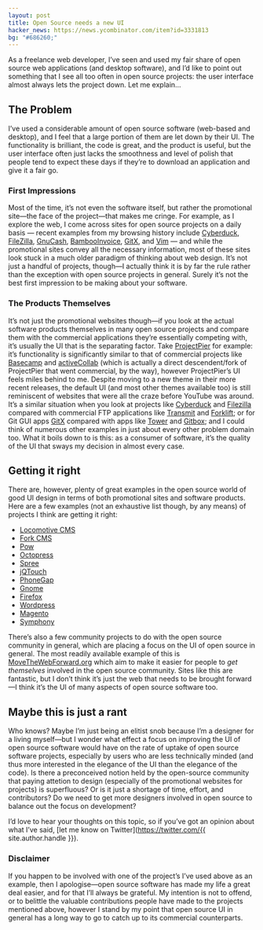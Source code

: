 ```yaml
---
layout: post
title: Open Source needs a new UI
hacker_news: https://news.ycombinator.com/item?id=3331813
bg: "#686260;"
---
```


As a freelance web developer, I’ve seen
and used my fair share of open source web applications (and desktop
software), and I’d like to point out something that I see all too often
in open source projects: the user interface almost always lets the
project down. Let me explain…

## The Problem

I’ve used a considerable amount of open source software (web-based
and desktop), and I feel that a large portion of them are let down by
their UI. The functionality is brilliant, the code is great, and the
product is useful, but the user interface often just lacks the
smoothness and level of polish that people tend to expect these days if
they’re to download an application and give it a fair go.

### First Impressions

Most of the time, it’s not even the software itself, but rather the
promotional site—the face of the project—that makes me cringe. For
example, as I explore the web, I come across sites for open source
projects on a daily basis — recent examples from my browsing history
include [Cyberduck](http://cyberduck.ch/), [FileZilla](http://filezilla-project.org/), [GnuCash](http://www.gnucash.org/), [BambooInvoice](http://bambooinvoice.org/), [GitX](http://gitx.frim.nl/), and [Vim](http://www.vim.org/)
 — and while the promotional sites convey all the necessary information,
 most of these sites look stuck in a much older paradigm of thinking
about web design. It’s not just a handful of projects, though—I actually
 think it is by far the rule rather than the exception with open source
projects in general. Surely it’s not the best first impression to be
making about your software.

### The Products Themselves

It’s not just the promotional websites though—if you look at the
actual software products themselves in many open source projects and
compare them with the commercial applications they’re essentially
competing with, it’s usually the UI that is the separating factor. Take [ProjectPier](http://www.projectpier.org/) for example: it’s functionality is significantly similar to that of commercial projects like [Basecamp](http://basecamphq.com/) and [activeCollab](http://www.activecollab.com/)
 (which is actually a direct descendent/fork of ProjectPier that went
commercial, by the way), however ProjectPier’s UI feels miles behind to
me. Despite moving to a new theme in their more recent releases, the
default UI (and most other themes available too) is still reminiscent of
 websites that were all the craze before YouTube was around. It’s a
similar situation when you look at projects like [Cyberduck](http://cyberduck.ch/) and [Filezilla](http://filezilla-project.org/) compared with commercial FTP applications like [Transmit](http://panic.com/transmit/) and [Forklift](http://www.binarynights.com/); or for Git GUI apps [GitX](http://gitx.frim.nl/) compared with apps like [Tower](http://www.git-tower.com/) and [Gitbox](http://gitboxapp.com/);
 and I could think of numerous other examples in just about every other
problem domain too. What it boils down to is this: as a consumer of
software, it’s the quality of the UI that sways my decision in almost
every case.

## Getting it right

There are, however, plenty of great examples in the open source world
 of good UI design in terms of both promotional sites and software
products. Here are a few examples (not an exhaustive list though, by any
 means) of projects I think are getting it right:

- [Locomotive CMS](http://www.locomotivecms.com/)
- [Fork CMS](http://www.fork-cms.com/)
- [Pow](http://pow.cx/)
- [Octopress](http://octopress.org/)
- [Spree](http://spreecommerce.com/)
- [jQTouch](http://jqtouch.com/)
- [PhoneGap](http://phonegap.com/)
- [Gnome](http://www.gnome.org/)
- [Firefox](http://www.mozilla.org/en-US/firefox/new/)
- [Wordpress](http://wordpress.org/)
- [Magento](http://www.magentocommerce.com/)
- [Symphony](http://symphony-cms.com/)

There’s also a few community projects to do with the open source
community in general, which are placing a focus on the UI of open source
 in general. The most readily available example of this is [MoveTheWebForward.org](http://movethewebforward.org/) which aim to make it easier for people to <em>get themselves</em>
 involved in the open source community. Sites like this are fantastic,
but I don’t think it’s just the web that needs to be brought forward—I
think it’s the UI of many aspects of open source software too.

## Maybe this is just a rant

Who knows? Maybe I’m just being an elitist snob because I’m a
designer for a living myself—but I wonder what effect a focus on
improving the UI of open source software would have on the rate of
uptake of open source software projects, especially by users who are
less technically minded (and thus more interested in the elegance of the
 UI than the elegance of the code). Is there a preconceived notion held
by the open-source community that paying attetion to design (especially
of the promotional websites for projects) is superfluous? Or is it just a
 shortage of time, effort, and contributors? Do we need to get more
designers involved in open source to balance out the focus on
development?

I’d love to hear your thoughts on this topic, so if you’ve got an opinion
about what I’ve said, [let me know on Twitter](https://twitter.com/{{ site.author.handle }}).

### Disclaimer

If you happen to be involved with one of the project’s I’ve used
above as an example, then I apologise—open source software has made my
life a great deal easier, and for that I’ll always be grateful. My
intention is not to offend, or to belittle the valuable contributions
people have made to the projects mentioned above, however I stand by my
point that open source UI in general has a long way to go to catch up to
 its commercial counterparts.
